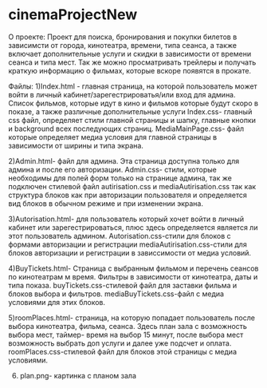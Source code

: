 # cinemaProjectNew
О проекте: 
Проект для поиска, бронирования и покупки билетов в зависимсти от города, кинотеатра, времени, типа сеанса, а также включает дополнительные услуги и скидки в зависимости от времени сеанса и типа мест. Так же можно просматривать трейлеры и получать краткую информацию о фильмах, которые вскоре появятся в прокате. 

Файлы:
1)Index.html - главная страница, на которой пользователь может войти в личный кабинет/зарегестрироватья/или вход для админа. Список фильмов, которые идут в кино и фильмов которые будут скоро в показе, а также различные дополнительные услуги
Index.css- главный css файл, определяет стили главной страницы и шапку, главные кнопки и background всех последующих страниц.
MediaMainPage.css- файл которые определяет медиа условия для главной страницы в зависимости от ширины и типа экрана.

2)Admin.html- файл для админа. Эта страница доступна только для админа и после его авторизации. 
Admin.css- стили, которые необходимы для полей форм только на странице админа, так же подключен стилевой файл autirisation.css и mediaAutirisation.css так как структура блоков как при авторизации пользователя и определяется вид блоков в обычном режиме и при изменении экрана. 

3)Autorisation.html- для пользователь который хочет войти в личный кабинет или зарегестрироваться, плюс здесь определяется является ли этот пользователь админом. 
Autorisation.css-стили для блоков с формами авторизации и регистрации
mediaAutirisation.css-стили для блоков авторизации и регистрации в зависсимости от медиа условий. 

4)BuyTickets.html- Страница с выбранным фильмом и перечень сеансов по кинотеатрам м время. Фильтры в зависимости от кинотеатра, даты и типа показа.
buyTickets.css-стилевой файл для заставки фильма и блоков выбора и фильтров. 
mediaBuyTickets.css-файл с медиа условиями для этих блоков. 

5)roomPlaces.html- страница, на которую попадает пользователь после выбора кинотеатра, фильма, сеанса. Здесь план зала с возможность выбора мест, таймер- время на выбор 15 минут, после выбора мест возможность выбрать доп услуги и далее уже подсчет и оплата. 
roomPlaces.css-стилевой файл для блоков этой страницы с медиа условиями. 

6) plan.png- картинка с планом зала

